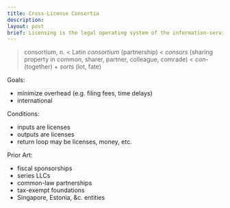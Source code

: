 ```yaml
---
title: Cross-License Consortia
description:
layout: post
brief: Licensing is the legal operating system of the information-service economy.  It's time the activists of open used more of its power.  Industry already has.
---
```


> consortium, n.
> < Latin _consortium_ (partnership)
> < _consors_ (sharing property in common, sharer, partner, colleague, comrade)
> < _con-_ (together) + _sorts_ (lot, fate)

Goals:
- minimize overhead (e.g. filing fees, time delays)
- international

Conditions:
- inputs are licenses
- outputs are licenses
- return loop may be licenses, money, etc.

Prior Art:
- fiscal sponsorships
- series LLCs
- common-law partnerships
- tax-exempt foundations
- Singapore, Estonia, &c. entities

